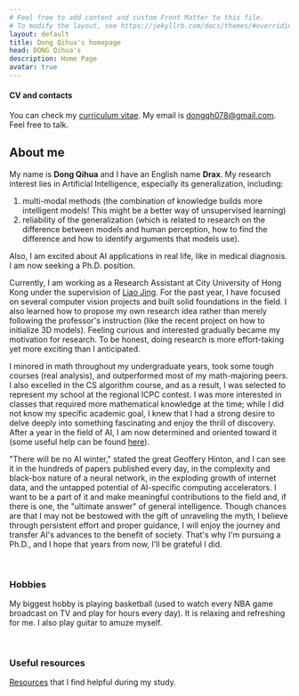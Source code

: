 ```yaml
---
# Feel free to add content and custom Front Matter to this file.
# To modify the layout, see https://jekyllrb.com/docs/themes/#overriding-theme-defaults
layout: default
title: Dong Qihua's homepage
head: DONG Qihua's
description: Home Page
avatar: true
---
```


#### CV and contacts
You can check my [curriculum vitae](assets/CV1.pdf). My email is <dongqh078@gmail.com>. Feel free to talk.

## About me

My name is **Dong Qihua** and I have an English name **Drax**. My research interest lies in Artificial Intelligence, especially its generalization, including:
1. multi-modal methods (the combination of knowledge builds more intelligent models! This might be a better way of unsupervised learning)
2. reliability of the generalization (which is related to research on the difference between models and human perception, how to find the difference and how to identify arguments that models use).

Also, I am excited about AI applications in real life, like in medical diagnosis. I am now seeking a Ph.D. position. 

Currently, I am working as a Research Assistant at City University of Hong Kong under the supervision of [Liao Jing](https://liaojing.github.io/html/). For the past year, I have focused on several computer vision projects and built solid foundations in the field. I also learned how to propose my own research idea rather than merely following the professor's instruction (like the recent project on how to initialize 3D models). Feeling curious and interested gradually became my motivation for research. To be honest, doing research is more effort-taking yet more exciting than I anticipated.

I minored in math throughout my undergraduate years, took some tough courses (real analysis), and outperformed most of my math-majoring peers. I also excelled in the CS algorithm course, and as a result, I was selected to represent my school at the regional ICPC contest. I was more interested in classes that required more mathematical knowledge at the time; while I did not know my specific academic goal, I knew that I had a strong desire to delve deeply into something fascinating and enjoy the thrill of discovery. After a year in the field of AI, I am now determined and oriented toward it (some useful help can be found [here](./items/resources.html)).

"There will be no AI winter," stated the great Geoffery Hinton, and I can see it in the hundreds of papers published every day, in the complexity and black-box nature of a neural network, in the exploding growth of internet data, and the untapped potential of AI-specific computing accelerators. I want to be a part of it and make meaningful contributions to the field and, if there is one, the "ultimate answer" of general intelligence. Though chances are that I may not be bestowed with the gift of unraveling the myth, I believe through persistent effort and proper guidance, I will enjoy the journey and transfer AI's advances to the benefit of society. That's why I'm pursuing a Ph.D., and I hope that years from now, I'll be grateful I did.


&nbsp;
&nbsp;
&nbsp;


### Hobbies
My biggest hobby is playing basketball (used to watch every NBA game broadcast on TV and play for hours every day). It is relaxing and refreshing for me. I also play guitar to amuze myself.

&nbsp;
&nbsp;
&nbsp;

### Useful resources
[Resources](./items/resources.html) that I find helpful during my study.